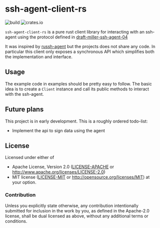 # ssh-agent-client-rs

![build](https://img.shields.io/github/actions/workflow/status/nresare/ssh-agent-client-rs/rust.yml?label=checks&logo=github&style=for-the-badge)
![crates.io](https://img.shields.io/crates/v/ssh-agent-client-rs?color=fc8d62&logo=rust&style=for-the-badge)

`ssh-agent-client-rs` is a pure rust client library for interacting with an ssh-agent using the protocol defined in 
[draft-miller-ssh-agent-04](https://datatracker.ietf.org/doc/html/draft-miller-ssh-agent-04)

It was inspired by [russh-agent](https://crates.io/crates/russh-agent) but the projects does not share any code.
In particular this client only exposes a synchronous API which simplifies both the implementation and interface.

## Usage

The example code in examples should be pretty easy to follow.
The basic idea is to create a `Client` instance and call its public methods to interact with the ssh-agent.

## Future plans

This project is in early development. This is a roughly ordered todo-list:

* Implement the api to sign data using the agent

## License

Licensed under either of
* Apache License, Version 2.0 ([LICENSE-APACHE](LICENSE-APACHE) or http://www.apache.org/licenses/LICENSE-2.0)
* MIT license ([LICENSE-MIT](LICENSE-MIT) or http://opensource.org/licenses/MIT)
  at your option.

### Contribution

Unless you explicitly state otherwise, any contribution intentionally submitted
for inclusion in the work by you, as defined in the Apache-2.0 license, shall be dual licensed as above, without any
additional terms or conditions.
